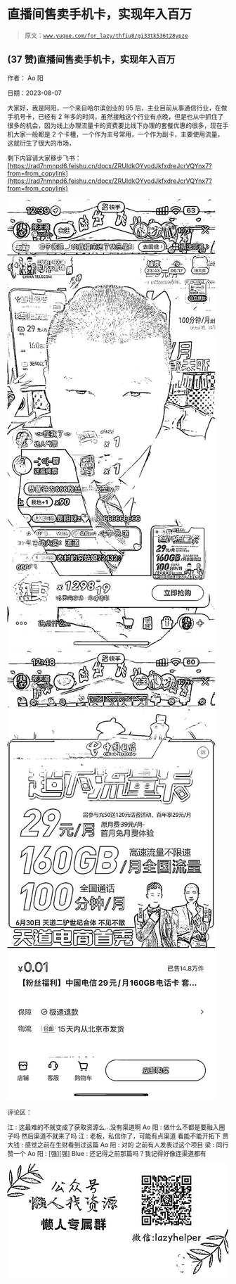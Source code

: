 # 直播间售卖手机卡，实现年入百万

> 原文：[`www.yuque.com/for_lazy/thfiu8/gi33tk536t28ypze`](https://www.yuque.com/for_lazy/thfiu8/gi33tk536t28ypze)



## (37 赞)直播间售卖手机卡，实现年入百万 

作者： Ao 阳 

日期：2023-08-07 

大家好，我是阿阳，一个来自哈尔滨创业的 95 后，主业目前从事通信行业，在做手机号卡，已经有 2 年多的时间，虽然接触这个行业有点晚，但是也从中抓住了很多的机会，因为线上办理流量卡的资费要比线下办理的套餐优惠的很多，现在手机大家一般都是 2 个卡槽，一个作为主号常用，一个作为副卡，主要使用流量，这就衍生了很大的市场， 

剩下内容请大家移步飞书：[https://rad7nmnpd6.feishu.cn/docx/ZRUIdkOYyodJkfxdreJcrVQYnx7?from=from_copylink](https://rad7nmnpd6.feishu.cn/docx/ZRUIdkOYyodJkfxdreJcrVQYnx7?from=from_copylink) 

![](img/55223487a9bb0c91fa957de6ef4b02f6.png)![](img/849e4da935ad7e67f6352b33d87e9164.png) 

评论区： 

江 : 这最难的不就变成了获取资源么…没有渠道啊 Ao 阳 : 做什么不都是要融入圈子吗 然后渠道不就来了吗 江 : 老板，私信你了，可能有点渠道 看能不能开拓下 贾大钱 : 感觉之前在生财看到过这篇 Ao 阳 : 对的 之前有人发表过这个项目 梁 : 同行赞一个 Ao 阳 : [强][强] Blue : 还记得之前那篇吗？我记得好像连渠道都有 

![](img/894d30a529e7c37bcd3392323c99941c.png)  